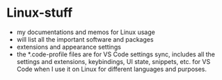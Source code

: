 # Linux-stuff

- my documentations and memos for Linux usage
- will list all the important software and packages
- extensions and appearance settings
- the *.code-profile files are for VS Code settings sync, includes all the settings and extensions, keybindings, UI state, snippets, etc. for VS Code when I use it on Linux for different languages and purposes.
